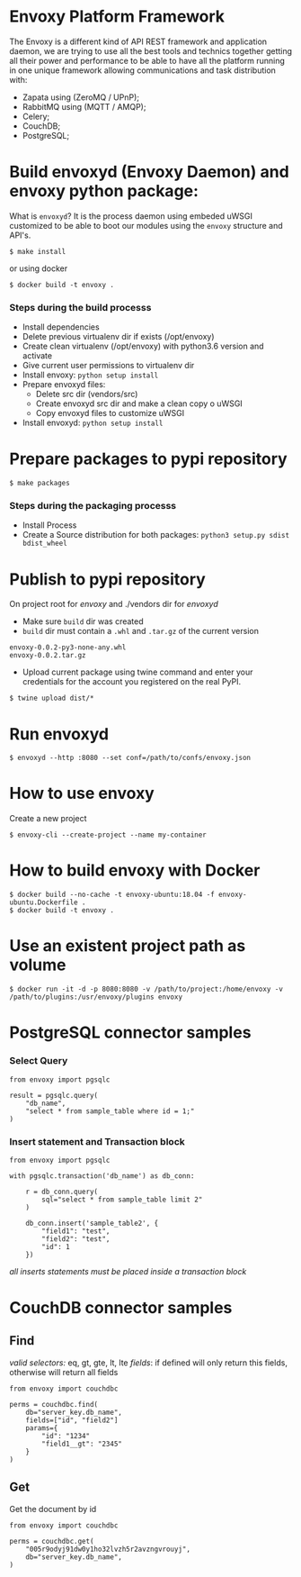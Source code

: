 Envoxy Platform Framework
=========================

The Envoxy is a different kind of API REST framework and application daemon, we are trying to use all the best tools and technics together getting all their power and performance to be able to have all the platform running in one unique framework allowing communications and task distribution with:
- Zapata using (ZeroMQ / UPnP);
- RabbitMQ using (MQTT / AMQP);
- Celery;
- CouchDB;
- PostgreSQL;

# Build envoxyd (Envoxy Daemon) and envoxy python package:
What is `envoxyd`? It is the process daemon using embeded uWSGI customized to be able to boot our modules using the `envoxy` structure and API's. 
```
$ make install
```

or using docker

```
$ docker build -t envoxy .
```

### Steps during the build processs

- Install dependencies
- Delete previous virtualenv dir if exists (/opt/envoxy)
- Create clean virtualenv (/opt/envoxy) with python3.6 version and activate
- Give current user permissions to virtualenv dir
- Install envoxy:  `python setup install`
- Prepare envoxyd files:
    * Delete src dir (vendors/src)
    * Create envoxyd src dir and make a clean copy o uWSGI
    * Copy envoxyd files to customize uWSGI
- Install envoxyd: `python setup install`

# Prepare packages to pypi repository

```
$ make packages
```

### Steps during the packaging processs

- Install Process
- Create a Source distribution for both packages: `python3 setup.py sdist bdist_wheel`

# Publish to pypi repository

On project root for *envoxy* and ./vendors dir for *envoxyd*

- Make sure `build` dir was created
- `build` dir must contain a `.whl` and `.tar.gz` of the current version


```
envoxy-0.0.2-py3-none-any.whl
envoxy-0.0.2.tar.gz
```

- Upload current package using twine command and enter your credentials for the account you registered on the real PyPI.

```
$ twine upload dist/*
```


# Run envoxyd
```
$ envoxyd --http :8080 --set conf=/path/to/confs/envoxy.json
```

# How to use envoxy
Create a new project
```
$ envoxy-cli --create-project --name my-container
```

# How to build envoxy with Docker
```
$ docker build --no-cache -t envoxy-ubuntu:18.04 -f envoxy-ubuntu.Dockerfile .
$ docker build -t envoxy .
```

# Use an existent project path as volume
```
$ docker run -it -d -p 8080:8080 -v /path/to/project:/home/envoxy -v /path/to/plugins:/usr/envoxy/plugins envoxy
```


# PostgreSQL connector samples

### Select Query

```
from envoxy import pgsqlc

result = pgsqlc.query(
    "db_name",
    "select * from sample_table where id = 1;"
)

```


### Insert statement and Transaction block

```
from envoxy import pgsqlc

with pgsqlc.transaction('db_name') as db_conn:

    r = db_conn.query(
        sql="select * from sample_table limit 2"
    )

    db_conn.insert('sample_table2', {
        "field1": "test",
        "field2": "test",
        "id": 1
    })

```

_all inserts statements must be placed inside a transaction block_


# CouchDB connector samples


## Find

*valid selectors:* eq, gt, gte, lt, lte
*fields*: if defined will only return this fields, otherwise will return all fields

```
from envoxy import couchdbc

perms = couchdbc.find(
    db="server_key.db_name",
    fields=["id", "field2"]
    params={
        "id": "1234"
        "field1__gt": "2345"
    }
)
```


## Get

Get the document by id

```
from envoxy import couchdbc

perms = couchdbc.get(
    "005r9odyj91dw0y1ho32lvzh5r2avzngvrouyj",
    db="server_key.db_name",
)
```
